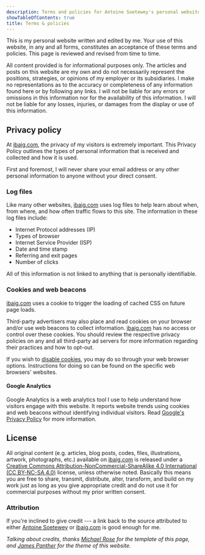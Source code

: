 ```yaml
---
description: Terms and policies for Antoine Soetewey's personal website
showTableOfContents: true
title: Terms & policies
---
```


This is my personal website written and edited by me. Your use of this website, in any and all forms, constitutes an acceptance of these terms and policies. This page is reviewed and revised from time to time.

All content provided is for informational purposes only. The articles and posts on this website are my own and do not necessarily represent the positions, strategies, or opinions of my employer or its subsidiaries. I make no representations as to the accuracy or completeness of any information found here or by following any links. I will not be liable for any errors or omissions in this information nor for the availability of this information. I will not be liable for any losses, injuries, or damages from the display or use of this information.

## Privacy policy

At [ibaig.com](/), the privacy of my visitors is extremely important. This Privacy Policy outlines the types of personal information that is received and collected and how it is used.

First and foremost, I will never share your email address or any other personal information to anyone without your direct consent.

### Log files

Like many other websites, [ibaig.com](/) uses log files to help learn about when, from where, and how often traffic flows to this site. The information in these log files include:

- Internet Protocol addresses (IP)
- Types of browser
- Internet Service Provider (ISP)
- Date and time stamp
- Referring and exit pages
- Number of clicks

All of this information is not linked to anything that is personally identifiable.

### Cookies and web beacons

[ibaig.com](/) uses a cookie to trigger the loading of cached CSS on future page loads.

Third-party advertisers may also place and read cookies on your browser and/or use web beacons to collect information. [ibaig.com](/) has no access or control over these cookies. You should review the respective privacy policies on any and all third-party ad servers for more information regarding their practices and how to opt-out.

If you wish to <a href="https://www.cookiesandyou.com/disable-cookies/" target="_blank" rel="noopener">disable cookies</a>, you may do so through your web browser options. Instructions for doing so can be found on the specific web browsers' websites.

<!---#### Amazon

Amazon, a third party affiliate marketing network, uses cookies to help make sure I get a commission when you buy a product after clicking on a link or ad banner that takes you to the site of one of their merchants. Read <a href="https://www.amazon.com/gp/help/customer/display.html?nodeId=468496" target="_blank" rel="noopener">Amazon's Privacy Notice</a>.
-->

#### Google Analytics

Google Analytics is a web analytics tool I use to help understand how visitors engage with this website. It reports website trends using cookies and web beacons without identifying individual visitors. Read <a href="https://policies.google.com/privacy?hl=en" target="_blank" rel="noopener">Google's Privacy Policy</a> for more information.

<!---
## Disclosure policy

I make money on this website through affiliate programs. If you click an affiliate link or ad banner and buy the product, you help support this website because I will get a percentage of that sale.

What this means for you:

* I became an affiliate to earn revenue towards the costs of running and maintaining this website. Where I have direct control over which ads are served on this website I offer only products that are directly related to the topic of this website and products that a reader/subscriber would have a genuine interest in or need of.
* I do not and will not recommend a product just for the sake of making money.
* I do not let the compensation I receive influence the content, topics, posts, or opinions expressed on this website.
* I respect and value my readers too much to write anything other than my own genuine and objective opinions and advice.

Just like this website, my disclosure policy is a work in progress. As the revenue streams evolve, so will this page.
-->

## License

All original content (e.g. articles, blog posts, codes, files, illustrations, artwork, photographs, etc.) available on [ibaig.com](/) is released under a <a href="https://creativecommons.org/licenses/by-nc-sa/4.0/" target="_blank" rel="noopener">Creative Commons Attribution-NonCommercial-ShareAlike 4.0 International (CC BY-NC-SA 4.0)</a> license, unless otherwise noted. Basically this means you are free to share, transmit, distribute, alter, transform, and build on my work just as long as you give appropriate credit and do not use it for commercial purposes without my prior written consent.

### Attribution

If you're inclined to give credit --- a link back to the source attributed to either [Antoine Soetewey](/) or [ibaig.com](/) is good enough for me.

*Talking about credits, thanks <a href="https://mademistakes.com" target="_blank" rel="noopener">Michael Rose</a> for the template of this page, and <a href="https://jamespanther.com/" target="_blank" rel="noopener">James Panther</a> for the theme of this website.*